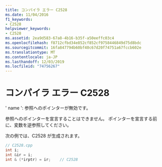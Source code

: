 ```yaml
---
title: コンパイラ エラー C2528
ms.date: 11/04/2016
f1_keywords:
- C2528
helpviewer_keywords:
- C2528
ms.assetid: 2ea9d583-67a8-4b16-b35f-a50eeffc03c4
ms.openlocfilehash: f8712cfbd34e852cf852cf9758446849d75d8bdc
ms.sourcegitcommit: 16fa847794b60bf40c67d20f74751a67fccb602e
ms.translationtype: MT
ms.contentlocale: ja-JP
ms.lasthandoff: 12/03/2019
ms.locfileid: "74756267"
---
```

# <a name="compiler-error-c2528"></a>コンパイラ エラー C2528

' name ': 参照へのポインターが無効です。

参照へのポインターを宣言することはできません。 ポインターを宣言する前に、変数を逆参照してください。

次の例では、C2528 が生成されます。

```cpp
// C2528.cpp
int i;
int &ir = i;
int & (*irptr) = ir;    // C2528
```
